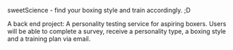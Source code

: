 sweetScience - find your boxing style and train accordingly. ;D

A back end project: A personality testing service for aspiring boxers. Users will be able to complete a survey, receive a personality type, a boxing style and a training plan via email.
